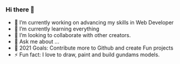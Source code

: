 ### Hi there 👋

<!--
**kristlittle/kristlittle** is a ✨ _special_ ✨ repository because its `README.md` (this file) appears on your GitHub profile.

Here are some ideas to get you started:
-->

- 🔭 I’m currently working on advancing my skills in Web Developer
- 🌱 I’m currently learning everything
- 👯 I’m looking to collaborate with other creators.
- 💬 Ask me about ...
- 🥅 2021 Goals: Contribute more to Github and create Fun projects
- ⚡ Fun fact: I love to draw, paint and build gundams models.


